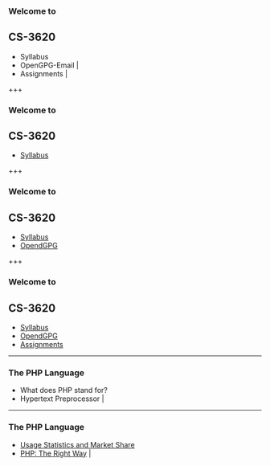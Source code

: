 ### Welcome to
## CS-3620

- Syllabus
- OpenGPG-Email |
- Assignments   |

+++

### Welcome to
## CS-3620

- [Syllabus](https://weber.instructure.com/courses/439313/assignments/syllabus)

+++

### Welcome to
## CS-3620

- [Syllabus](https://weber.instructure.com/courses/439313/assignments/syllabus)
- [OpendGPG](http://openpgp.org/software/)


+++

### Welcome to
## CS-3620

- [Syllabus](https://weber.instructure.com/courses/439313/assignments/syllabus)
- [OpendGPG](https://openpgp.org/software/)
- [Assignments](https://repl.it)

---

### The PHP Language

- What does PHP stand for?
- Hypertext Preprocessor |

---

### The PHP Language

- [Usage Statistics and Market Share](https://w3techs.com/technologies/overview/programming_language/all)
- [PHP: The Right Way](http://www.phptherightway.com) |
